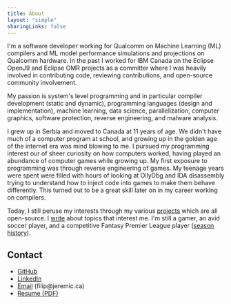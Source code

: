 ```yaml
---
title: About
layout: "simple"
sharingLinks: false
---
```


I'm a software developer working for Qualcomm on Machine Learning (ML) compilers and ML model performance simulations
and projections on Qualcomm hardware. In the past I worked for IBM Canada on the Eclipse OpenJ9 and Eclipse OMR projects
as a committer where I was heavily involved in contributing code, reviewing contributions, and open-source community
involvement.

My passion is system's level programming and in particular compiler development (static and dynamic), programming
languages (design and implementation), machine learning, data science, parallelization, computer graphics, software
protection, reverse engineering, and malware analysis.

I grew up in Serbia and moved to Canada at 11 years of age. We didn't have much of a computer program at school, and
growing up in the golden age of the internet era was mind blowing to me. I pursued my programming interest our of sheer
curiosity on how computers worked, having played an abundance of computer games while growing up. My first exposure to
programming was through reverse engineering of games. My teenage years were spent were filled with hours of looking at
OllyDbg and IDA disassembly trying to understand how to inject code into games to make them behave differently. This
turned out to be a great skill later on in my career working on compilers.

Today, I still peruse my interests through my various [projects](/projects/) which are all open-source. I
[write](/blog/) about topics that interest me. I'm still a gamer, an avid soccer player, and a competitive Fantasy
Premier League player ([season history](https://fantasy.premierleague.com/entry/122666/history)).

## Contact 

- [GitHub](https://github.com/fjeremic)
- [LinkedIn](https://linkedin.com/in/filip-jeremic-11807b18b)
- [Email](mailto:filip@jeremic.ca) (filip\@jeremic.ca)
- [Resume (PDF)](/Filip-Jeremic-Resume.pdf)
